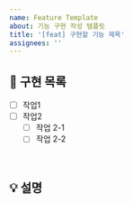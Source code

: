 ```yaml
---
name: Feature Template
about: 기능 구현 작성 템플릿
title: '[feat] 구현할 기능 제목'
assignees: ''
---
```


## 📝 구현 목록

- [ ] 작업1
- [ ] 작업2
    - [ ] 작업 2-1
    - [ ] 작업 2-2

<br>

## 💡 설명

